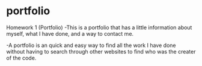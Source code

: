 # portfolio
Homework 1 (Portfolio)
-This is a portfolio that has a little information about myself, what I have done, and a way to contact me.


-A portfolio is an quick and easy way to find all the work I have done without having to search through other websites to find who was the creater of the code.

